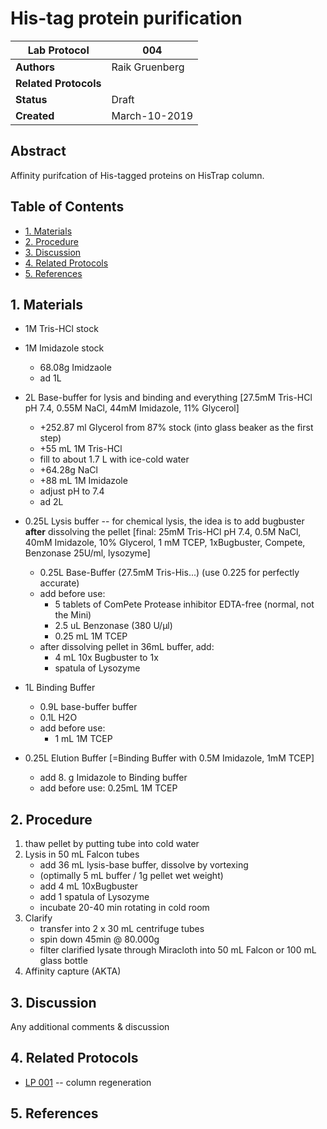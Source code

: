 His-tag protein purification
===================================

Lab Protocol          | 004
----------------------|------------------------------------------------------------------
**Authors**           | Raik Gruenberg
**Related Protocols** | 
**Status**            | Draft
**Created**           | March-10-2019

## Abstract

Affinity purifcation of His-tagged proteins on HisTrap column.

## Table of Contents

* [1. Materials](#materials)
* [2. Procedure](#procedure)
* [3. Discussion](#discussion)
* [4. Related Protocols](#related)
* [5. References](#references)


## 1. Materials <a name="materials"></a>

- 1M Tris-HCl stock

- 1M Imidazole stock
   * 68.08g Imidzaole
   * ad 1L

- 2L Base-buffer for lysis and binding and everything
   [27.5mM Tris-HCl pH 7.4, 0.55M NaCl, 44mM Imidazole, 11% Glycerol]
   * +252.87 ml Glycerol from 87% stock (into glass beaker as the first step)
   * +55 mL 1M Tris-HCl
   * fill to about 1.7 L with ice-cold water
   * +64.28g NaCl
   * +88 mL 1M Imidazole
   * adjust pH to 7.4
   * ad 2L
   
- 0.25L Lysis buffer -- for chemical lysis, the idea is to add bugbuster **after** dissolving the pellet
   [final: 25mM Tris-HCl pH 7.4, 0.5M NaCl, 40mM Imidazole, 10% Glycerol, 1 mM TCEP, 1xBugbuster, Compete, Benzonase 25U/ml, lysozyme]
   * 0.25L Base-Buffer (27.5mM Tris-His...) (use 0.225 for perfectly accurate)
   * add before use: 
       - 5 tablets of ComPete Protease inhibitor EDTA-free (normal, not the Mini)
       - 2.5 uL Benzonase (380 U/µl)
       - 0.25 mL 1M TCEP
   * after dissolving pellet in 36mL buffer, add:
      - 4 mL 10x Bugbuster to 1x
      - spatula of Lysozyme
   
- 1L Binding Buffer
   * 0.9L base-buffer buffer
   * 0.1L H2O
   * add before use:
      - 1 mL 1M TCEP

- 0.25L Elution Buffer [=Binding Buffer with 0.5M Imidazole, 1mM TCEP]
   * add 8. g Imidazole to Binding buffer
   * add before use: 0.25mL 1M TCEP


## 2. Procedure <a name="procedure"></a>

1. thaw pellet by putting tube into cold water
2. Lysis in 50 mL Falcon tubes
   - add 36 mL lysis-base buffer, dissolve by vortexing
   - (optimally 5 mL buffer / 1g pellet wet weight)
   - add 4 mL 10xBugbuster
   - add 1 spatula of Lysozyme
   - incubate 20-40 min rotating in cold room
3. Clarify 
   - transfer into 2 x 30 mL centrifuge tubes
   - spin down 45min @ 80.000g
   - filter clarified lysate through Miracloth into 50 mL Falcon or 100 mL glass bottle
4. Affinity capture (AKTA)

## 3. Discussion <a name="discussion"></a>

Any additional comments & discussion


## 4. Related Protocols <a name="related"></a>

- [LP 001](lp001_.md) -- column regeneration


## 5. References <a name='references'></a>
